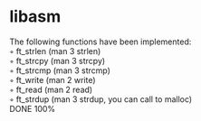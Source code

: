 ﻿# libasm
The following functions have been implemented:
</br> ◦ ft_strlen (man 3 strlen)
</br> ◦ ft_strcpy (man 3 strcpy)
</br> ◦ ft_strcmp (man 3 strcmp)
</br> ◦ ft_write (man 2 write)
</br> ◦ ft_read (man 2 read)
</br> ◦ ft_strdup (man 3 strdup, you can call to malloc)
</br> DONE 100%
